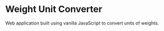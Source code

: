 # Weight Unit Converter
Web application built using vanilla JavaScript to convert units of weights.
